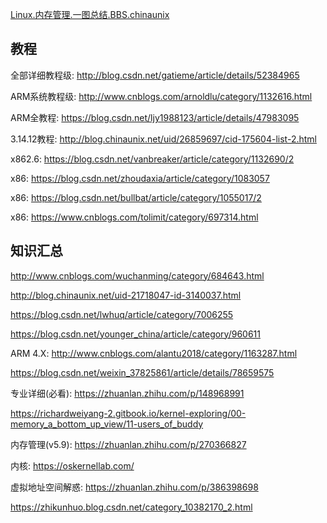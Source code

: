 [Linux.内存管理.一图总结.BBS.chinaunix](http://bbs.chinaunix.net/thread-3760371-1-1.html)

## 教程

全部详细教程级: http://blog.csdn.net/gatieme/article/details/52384965

ARM系统教程级: http://www.cnblogs.com/arnoldlu/category/1132616.html

ARM全教程: https://blog.csdn.net/ljy1988123/article/details/47983095

3.14.12教程: http://blog.chinaunix.net/uid/26859697/cid-175604-list-2.html

x862.6: https://blog.csdn.net/vanbreaker/article/category/1132690/2

x86: https://blog.csdn.net/zhoudaxia/article/category/1083057

x86: https://blog.csdn.net/bullbat/article/category/1055017/2

x86: https://www.cnblogs.com/tolimit/category/697314.html

## 知识汇总

http://www.cnblogs.com/wuchanming/category/684643.html

http://blog.chinaunix.net/uid-21718047-id-3140037.html

https://blog.csdn.net/lwhuq/article/category/7006255

https://blog.csdn.net/younger_china/article/category/960611

ARM 4.X: http://www.cnblogs.com/alantu2018/category/1163287.html

https://blog.csdn.net/weixin_37825861/article/details/78659575


专业详细(必看): https://zhuanlan.zhihu.com/p/148968991

https://richardweiyang-2.gitbook.io/kernel-exploring/00-memory_a_bottom_up_view/11-users_of_buddy

内存管理(v5.9): https://zhuanlan.zhihu.com/p/270366827

内核: https://oskernellab.com/

虚拟地址空间解惑: https://zhuanlan.zhihu.com/p/386398698

https://zhikunhuo.blog.csdn.net/category_10382170_2.html